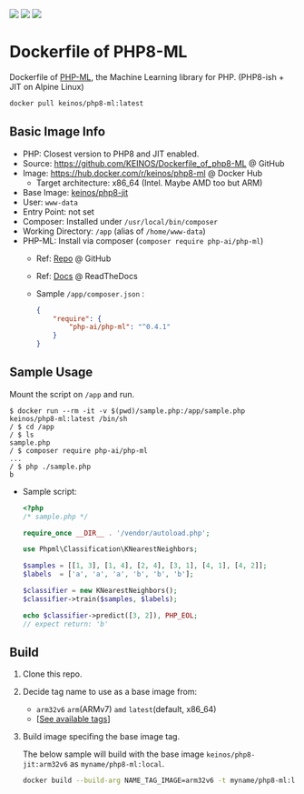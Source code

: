 [![](https://images.microbadger.com/badges/image/keinos/php8-ml.svg)](https://microbadger.com/images/keinos/php8-ml "View image info on microbadger.com")
[![](https://img.shields.io/docker/cloud/automated/keinos/php8-ml)](https://hub.docker.com/r/keinos/php8-ml "Docker Cloud Automated build")
[![](https://img.shields.io/docker/cloud/build/keinos/php8-ml)](https://hub.docker.com/r/keinos/php8-ml/builds "Docker Cloud Build Status")

# Dockerfile of PHP8-ML

Dockerfile of [PHP-ML](https://php-ml.org/), the Machine Learning library for PHP. (PHP8-ish + JIT on Alpine Linux)

```bash
docker pull keinos/php8-ml:latest
```

## Basic Image Info

- PHP: Closest version to PHP8 and JIT enabled.
- Source: https://github.com/KEINOS/Dockerfile_of_php8-ML @ GitHub
- Image: https://hub.docker.com/r/keinos/php8-ml @ Docker Hub
  - Target architecture: x86_64 (Intel. Maybe AMD too but ARM)
- Base Image: [keinos/php8-jit](https://hub.docker.com/r/keinos/php8-jit)
- User: `www-data`
- Entry Point: not set
- Composer: Installed under `/usr/local/bin/composer`
- Working Directory: `/app` (alias of `/home/www-data`)
- PHP-ML: Install via composer (`composer require php-ai/php-ml`)
  - Ref: [Repo](https://github.com/php-ai/php-ml) @ GitHub
  - Ref: [Docs](https://php-ml.readthedocs.io/en/latest/) @ ReadTheDocs
  - Sample `/app/composer.json` :

    ```json
    {
        "require": {
            "php-ai/php-ml": "^0.4.1"
        }
    }
    ```

## Sample Usage

Mount the script on `/app` and run.

```shellsession
$ docker run --rm -it -v $(pwd)/sample.php:/app/sample.php keinos/php8-ml:latest /bin/sh
/ $ cd /app
/ $ ls
sample.php
/ $ composer require php-ai/php-ml
...
/ $ php ./sample.php
b
```

- Sample script:

    ```php
    <?php
    /* sample.php */

    require_once __DIR__ . '/vendor/autoload.php';

    use Phpml\Classification\KNearestNeighbors;

    $samples = [[1, 3], [1, 4], [2, 4], [3, 1], [4, 1], [4, 2]];
    $labels  = ['a', 'a', 'a', 'b', 'b', 'b'];

    $classifier = new KNearestNeighbors();
    $classifier->train($samples, $labels);

    echo $classifier->predict([3, 2]), PHP_EOL;
    // expect return: 'b'
    ```

## Build

1. Clone this repo.
2. Decide tag name to use as a base image from:
    - `arm32v6` `arm`(ARMv7) `amd` `latest`(default, x86_64)
    - [[See available tags](https://cloud.docker.com/repository/docker/keinos/php8-jit/tags)]
3. Build image specifing the base image tag.

    The below sample will build with the base image `keinos/php8-jit:arm32v6` as `myname/php8-ml:local`.

    ```bash
    docker build --build-arg NAME_TAG_IMAGE=arm32v6 -t myname/php8-ml:local .
    ```
